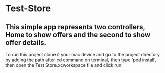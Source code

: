 # Test-Store
## This simple app represents two controllers, Home to show offers and the second to show offer details.
To run this project clone it your mac device and go to the project directory by adding the path after cd command on terminal, then type 'pod install', then open the Test Store.xcworkspace file and click run.
